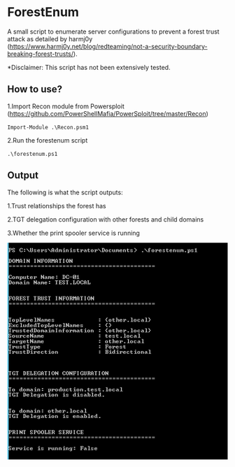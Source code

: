 # ForestEnum
A small script to enumerate server configurations to prevent a forest trust attack as detailed by harmj0y (https://www.harmj0y.net/blog/redteaming/not-a-security-boundary-breaking-forest-trusts/).

*Disclaimer: This script has not been extensively tested.

## How to use?
1.Import Recon module from Powersploit (https://github.com/PowerShellMafia/PowerSploit/tree/master/Recon)

    Import-Module .\Recon.psm1
  
2.Run the forestenum script

    .\forestenum.ps1

## Output
The following is what the script outputs:

1.Trust relationships the forest has

2.TGT delegation configuration with other forests and child domains

3.Whether the print spooler service is running


![alt text](./sample.png)

